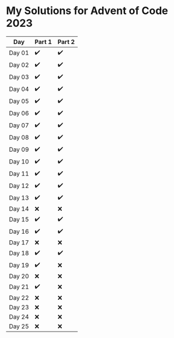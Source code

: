 # My Solutions for Advent of Code 2023

| Day   | Part 1 | Part 2 |
|-------|--------|--------|
| Day 01 | :heavy_check_mark:    | :heavy_check_mark:    |
| Day 02 | :heavy_check_mark:    | :heavy_check_mark:    |
| Day 03 | :heavy_check_mark:    | :heavy_check_mark:    |
| Day 04 | :heavy_check_mark:    | :heavy_check_mark:    |
| Day 05 | :heavy_check_mark:    | :heavy_check_mark:    |
| Day 06 | :heavy_check_mark:    | :heavy_check_mark:    |
| Day 07 | :heavy_check_mark:    | :heavy_check_mark:    |
| Day 08 | :heavy_check_mark:    | :heavy_check_mark:    |
| Day 09 | :heavy_check_mark:    | :heavy_check_mark:    |
| Day 10 | :heavy_check_mark:    | :heavy_check_mark:    |
| Day 11 | :heavy_check_mark:    | :heavy_check_mark:    |
| Day 12 | :heavy_check_mark:    | :heavy_check_mark:    |
| Day 13 | :heavy_check_mark:    | :heavy_check_mark:    |
| Day 14 | :x:                  | :x:                  |
| Day 15 | :heavy_check_mark:    | :heavy_check_mark:    |
| Day 16 | :heavy_check_mark:    | :heavy_check_mark:    |
| Day 17 | :x:                  | :x:                  |
| Day 18 | :heavy_check_mark:    | :heavy_check_mark:    |
| Day 19 | :heavy_check_mark:    | :x:                  |
| Day 20 | :x:                  | :x:                  |
| Day 21 | :heavy_check_mark:    | :x:                  |
| Day 22 | :x:                  | :x:                  |
| Day 23 | :x:                  | :x:                  |
| Day 24 | :x:                  | :x:                  |
| Day 25 | :x:                  | :x:                  |